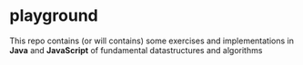 # playground

This repo contains (or will contains) some exercises and implementations in **Java** and **JavaScript** of fundamental datastructures and algorithms


